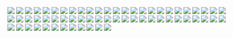 ![](https://github.com/byc233518/display-background-image/blob/master/挂件素材/a1.png)
![](https://github.com/byc233518/display-background-image/blob/master/挂件素材/a2.png)
![](https://github.com/byc233518/display-background-image/blob/master/挂件素材/a3.png)
![](https://github.com/byc233518/display-background-image/blob/master/挂件素材/a4.png)
![](https://github.com/byc233518/display-background-image/blob/master/挂件素材/a5.png)
![](https://github.com/byc233518/display-background-image/blob/master/挂件素材/a6.png)
![](https://github.com/byc233518/display-background-image/blob/master/挂件素材/a7.png)
![](https://github.com/byc233518/display-background-image/blob/master/挂件素材/a8.png)
![](https://github.com/byc233518/display-background-image/blob/master/挂件素材/a9.png)
![](https://github.com/byc233518/display-background-image/blob/master/挂件素材/a10.png)
![](https://github.com/byc233518/display-background-image/blob/master/挂件素材/a11.png)
![](https://github.com/byc233518/display-background-image/blob/master/挂件素材/a12.png)
![](https://github.com/byc233518/display-background-image/blob/master/挂件素材/a13.png)
![](https://github.com/byc233518/display-background-image/blob/master/挂件素材/a14.png)
![](https://github.com/byc233518/display-background-image/blob/master/挂件素材/a15.png)
![](https://github.com/byc233518/display-background-image/blob/master/挂件素材/a16.png)
![](https://github.com/byc233518/display-background-image/blob/master/挂件素材/a17.png)
![](https://github.com/byc233518/display-background-image/blob/master/挂件素材/a18.png)
![](https://github.com/byc233518/display-background-image/blob/master/挂件素材/a19.png)
![](https://github.com/byc233518/display-background-image/blob/master/挂件素材/a20.png)
![](https://github.com/byc233518/display-background-image/blob/master/挂件素材/a21.png)
![](https://github.com/byc233518/display-background-image/blob/master/挂件素材/a22.png)
![](https://github.com/byc233518/display-background-image/blob/master/挂件素材/a23.png)
![](https://github.com/byc233518/display-background-image/blob/master/挂件素材/a24.png)
![](https://github.com/byc233518/display-background-image/blob/master/挂件素材/a25.png)
![](https://github.com/byc233518/display-background-image/blob/master/挂件素材/a26.png)
![](https://github.com/byc233518/display-background-image/blob/master/挂件素材/a27.png)
![](https://github.com/byc233518/display-background-image/blob/master/挂件素材/a28.png)
![](https://github.com/byc233518/display-background-image/blob/master/挂件素材/a29.png)
![](https://github.com/byc233518/display-background-image/blob/master/挂件素材/a30.png)
![](https://github.com/byc233518/display-background-image/blob/master/挂件素材/a31.png)
![](https://github.com/byc233518/display-background-image/blob/master/挂件素材/a32.png)
![](https://github.com/byc233518/display-background-image/blob/master/挂件素材/a33.png)
![](https://github.com/byc233518/display-background-image/blob/master/挂件素材/a34.png)
![](https://github.com/byc233518/display-background-image/blob/master/挂件素材/a35.png)
![](https://github.com/byc233518/display-background-image/blob/master/挂件素材/a36.png)
![](https://github.com/byc233518/display-background-image/blob/master/挂件素材/a37.png)
![](https://github.com/byc233518/display-background-image/blob/master/挂件素材/a38.png)
![](https://github.com/byc233518/display-background-image/blob/master/挂件素材/a39.png)
![](https://github.com/byc233518/display-background-image/blob/master/挂件素材/a40.png)
![](https://github.com/byc233518/display-background-image/blob/master/挂件素材/a40.png)
![](https://github.com/byc233518/display-background-image/blob/master/挂件素材/a41.png)
![](https://github.com/byc233518/display-background-image/blob/master/挂件素材/a42.png)
![](https://github.com/byc233518/display-background-image/blob/master/挂件素材/a43.png)
![](https://github.com/byc233518/display-background-image/blob/master/挂件素材/a44.png)
![](https://github.com/byc233518/display-background-image/blob/master/挂件素材/a45.png)
![](https://github.com/byc233518/display-background-image/blob/master/挂件素材/a46.png)
![](https://github.com/byc233518/display-background-image/blob/master/挂件素材/a47.png)
![](https://github.com/byc233518/display-background-image/blob/master/挂件素材/a48.png)
![](https://github.com/byc233518/display-background-image/blob/master/挂件素材/a49.png)
![](https://github.com/byc233518/display-background-image/blob/master/挂件素材/a50.png)
![](https://github.com/byc233518/display-background-image/blob/master/挂件素材/a51.png)
![](https://github.com/byc233518/display-background-image/blob/master/挂件素材/a52.png)
![](https://github.com/byc233518/display-background-image/blob/master/挂件素材/a53.png)
![](https://github.com/byc233518/display-background-image/blob/master/挂件素材/a54.png)
![](https://github.com/byc233518/display-background-image/blob/master/挂件素材/a55.png)
![](https://github.com/byc233518/display-background-image/blob/master/挂件素材/a56.png)
![](https://github.com/byc233518/display-background-image/blob/master/挂件素材/a57.png)
![](https://github.com/byc233518/display-background-image/blob/master/挂件素材/a58.png)
![](https://github.com/byc233518/display-background-image/blob/master/挂件素材/a59.png)
![](https://github.com/byc233518/display-background-image/blob/master/挂件素材/a60.png)
![](https://github.com/byc233518/display-background-image/blob/master/挂件素材/a61.png)
